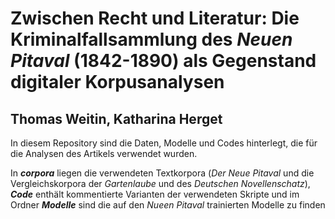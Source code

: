 # Zwischen Recht und Literatur: Die Kriminalfallsammlung des  *Neuen Pitaval* (1842-1890) als Gegenstand digitaler Korpusanalysen
## Thomas Weitin, Katharina Herget

In diesem Repository sind die Daten, Modelle und Codes hinterlegt, die für die Analysen des Artikels verwendet wurden.

In ***corpora*** liegen die verwendeten Textkorpora (*Der Neue Pitaval* und die Vergleichskorpora der *Gartenlaube* und des *Deutschen Novellenschatz*), ***Code*** enthält kommentierte Varianten der verwendeten Skripte und im Ordner ***Modelle*** sind die auf den *Nueen Pitaval* trainierten Modelle zu finden
